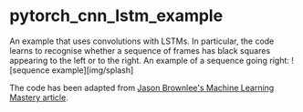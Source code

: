 # pytorch_cnn_lstm_example
An example that uses convolutions with LSTMs. In particular, the code learns to recognise whether a sequence of frames has black squares appearing to the left or to the right. An example of a sequence going right:
![sequence example][img/splash]

The code has been adapted from [Jason Brownlee's Machine Learning Mastery article](https://machinelearningmastery.com/cnn-long-short-term-memory-networks/).
